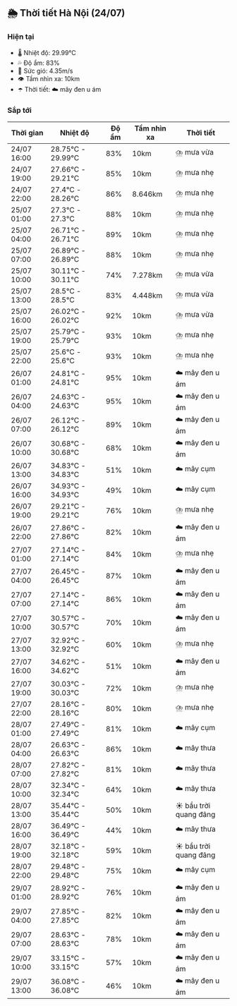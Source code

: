 ## 🌦️ Thời tiết Hà Nội (24/07)

### Hiện tại

- 🌡️ Nhiệt độ: 29.99℃
- 💦 Độ ẩm: 83%
- 💨 Sức gió: 4.35m/s
- 👁️ Tầm nhìn xa: 10km
- ☂️ Thời tiết: ☁️ mây đen u ám

### Sắp tới

| Thời gian | Nhiệt độ | Độ ẩm | Tầm nhìn xa | Thời tiết |
| --- | --- | --- | --- | --- |
| 24/07 16:00 | 28.75℃ - 29.99℃ | 83% | 10km | ⛈️ mưa vừa |
| 24/07 19:00 | 27.66℃ - 29.21℃ | 85% | 10km | ⛈️ mưa nhẹ |
| 24/07 22:00 | 27.4℃ - 28.26℃ | 86% | 8.646km | ⛈️ mưa nhẹ |
| 25/07 01:00 | 27.3℃ - 27.3℃ | 88% | 10km | ⛈️ mưa nhẹ |
| 25/07 04:00 | 26.71℃ - 26.71℃ | 89% | 10km | ⛈️ mưa nhẹ |
| 25/07 07:00 | 26.89℃ - 26.89℃ | 88% | 10km | ⛈️ mưa nhẹ |
| 25/07 10:00 | 30.11℃ - 30.11℃ | 74% | 7.278km | ⛈️ mưa vừa |
| 25/07 13:00 | 28.5℃ - 28.5℃ | 83% | 4.448km | ⛈️ mưa vừa |
| 25/07 16:00 | 26.02℃ - 26.02℃ | 92% | 10km | ⛈️ mưa vừa |
| 25/07 19:00 | 25.79℃ - 25.79℃ | 93% | 10km | ⛈️ mưa nhẹ |
| 25/07 22:00 | 25.6℃ - 25.6℃ | 93% | 10km | ⛈️ mưa nhẹ |
| 26/07 01:00 | 24.81℃ - 24.81℃ | 95% | 10km | ☁️ mây đen u ám |
| 26/07 04:00 | 24.63℃ - 24.63℃ | 95% | 10km | ☁️ mây đen u ám |
| 26/07 07:00 | 26.12℃ - 26.12℃ | 89% | 10km | ☁️ mây đen u ám |
| 26/07 10:00 | 30.68℃ - 30.68℃ | 68% | 10km | ☁️ mây đen u ám |
| 26/07 13:00 | 34.83℃ - 34.83℃ | 51% | 10km | ☁️ mây cụm |
| 26/07 16:00 | 34.93℃ - 34.93℃ | 49% | 10km | ☁️ mây cụm |
| 26/07 19:00 | 29.21℃ - 29.21℃ | 76% | 10km | ⛈️ mưa nhẹ |
| 26/07 22:00 | 27.86℃ - 27.86℃ | 82% | 10km | ☁️ mây đen u ám |
| 27/07 01:00 | 27.14℃ - 27.14℃ | 84% | 10km | ⛈️ mưa nhẹ |
| 27/07 04:00 | 26.45℃ - 26.45℃ | 87% | 10km | ☁️ mây đen u ám |
| 27/07 07:00 | 27.14℃ - 27.14℃ | 86% | 10km | ☁️ mây đen u ám |
| 27/07 10:00 | 30.57℃ - 30.57℃ | 70% | 10km | ☁️ mây đen u ám |
| 27/07 13:00 | 32.92℃ - 32.92℃ | 60% | 10km | ⛈️ mưa nhẹ |
| 27/07 16:00 | 34.62℃ - 34.62℃ | 51% | 10km | ☁️ mây đen u ám |
| 27/07 19:00 | 30.03℃ - 30.03℃ | 72% | 10km | ⛈️ mưa nhẹ |
| 27/07 22:00 | 28.16℃ - 28.16℃ | 80% | 10km | ⛈️ mưa nhẹ |
| 28/07 01:00 | 27.49℃ - 27.49℃ | 81% | 10km | ☁️ mây cụm |
| 28/07 04:00 | 26.63℃ - 26.63℃ | 86% | 10km | ☁️ mây thưa |
| 28/07 07:00 | 27.82℃ - 27.82℃ | 81% | 10km | ☁️ mây thưa |
| 28/07 10:00 | 32.34℃ - 32.34℃ | 64% | 10km | ☁️ mây thưa |
| 28/07 13:00 | 35.44℃ - 35.44℃ | 50% | 10km | ☀️ bầu trời quang đãng |
| 28/07 16:00 | 36.49℃ - 36.49℃ | 44% | 10km | ☁️ mây thưa |
| 28/07 19:00 | 32.18℃ - 32.18℃ | 59% | 10km | ☀️ bầu trời quang đãng |
| 28/07 22:00 | 29.48℃ - 29.48℃ | 75% | 10km | ☁️ mây cụm |
| 29/07 01:00 | 28.92℃ - 28.92℃ | 76% | 10km | ☁️ mây đen u ám |
| 29/07 04:00 | 27.85℃ - 27.85℃ | 82% | 10km | ☁️ mây đen u ám |
| 29/07 07:00 | 28.63℃ - 28.63℃ | 78% | 10km | ☁️ mây đen u ám |
| 29/07 10:00 | 33.15℃ - 33.15℃ | 57% | 10km | ☁️ mây đen u ám |
| 29/07 13:00 | 36.08℃ - 36.08℃ | 46% | 10km | ☁️ mây đen u ám |
